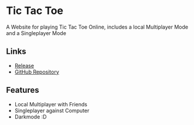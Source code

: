 # Tic Tac Toe

A Website for playing Tic Tac Toe Online, includes a local Multiplayer Mode and a Singleplayer Mode

## Links

- [Release](https://github.com/Evolinox/JS_TicTacToe/releases)
- [GitHub Repository](https://github.com/Evolinox/JS_TicTacToe)

## Features

- Local Multiplayer with Friends
- Singleplayer against Computer
- Darkmode :D